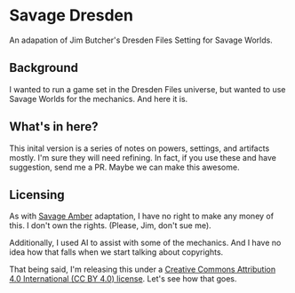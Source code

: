 # Savage Dresden

An adapation of Jim Butcher's Dresden Files Setting for Savage Worlds.

## Background

I wanted to run a game set in the Dresden Files universe, but wanted to use Savage Worlds for the mechanics. And here it is. 

## What's in here?

This inital version is a series of notes on powers, settings, and artifacts mostly. I'm sure they will need refining. In fact, if you use these and have suggestion, send me a PR. Maybe we can make this awesome.


## Licensing

As with [Savage Amber](https://github.com/grueproof/SavageAmber) adaptation, I have no right to make any money of this. I don't own the rights. (Please, Jim, don't sue me).

Additionally, I used AI to assist with some of the mechanics. And I have no idea how that falls when we start talking about copyrights.

That being said, I'm releasing this under a [Creative Commons Attribution 4.0 International (CC BY 4.0) license](https://creativecommons.org/licenses/by/4.0/). Let's see how that goes.
